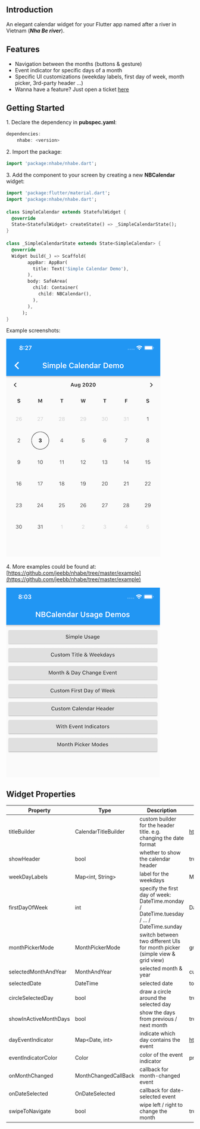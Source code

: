 ## Introduction

An elegant calendar widget for your Flutter app named after a river in Vietnam (_**Nha Be river**_).

## Features
- Navigation between the months (buttons & gesture)
- Event indicator for specific days of a month
- Specific UI customizations (weekday labels, first day of week, month picker, 3rd-party header ...)
- Wanna have a feature? Just open a ticket [here](https://github.com/jeebb/nhabe/issues)

## Getting Started
1\. Declare the dependency in **pubspec.yaml**:

```dart
dependencies: 
    nhabe: <version>
```

2\. Import the package:
```dart
import 'package:nhabe/nhabe.dart';
```

3\. Add the component to your screen by creating a new **NBCalendar** widget:
```dart
import 'package:flutter/material.dart';
import 'package:nhabe/nhabe.dart';

class SimpleCalendar extends StatefulWidget {
  @override
  State<StatefulWidget> createState() => _SimpleCalendarState();
}

class _SimpleCalendarState extends State<SimpleCalendar> {
  @override
  Widget build(_) => Scaffold(
        appBar: AppBar(
          title: Text('Simple Calendar Demo'),
        ),
        body: SafeArea(
          child: Container(
            child: NBCalendar(),
          ),
        ),
      );
}

```
Example screenshots:

![Example Image](https://github.com/jeebb/nhabe/raw/master/example/screenshots/simple_use_case.png)

4\. More examples could be found at: [https://github.com/jeebb/nhabe/tree/master/example](https://github.com/jeebb/nhabe/tree/master/example)

![Example App](https://github.com/jeebb/nhabe/raw/master/example/screenshots/example_app.png)

## Widget Properties
| Property | Type | Description | Default Value |
| --- | --- | --- | ---|
| titleBuilder | CalendarTitleBuilder | custom builder for the header title. e.g. changing the date format | https://github.com/jeebb/nhabe/blob/c465645cb2c8070c0402bb77b5ccf67ebe985a84/lib/src/nb_calendar.dart#L231 |
| showHeader | bool | whether to show the calendar header | true |
| weekDayLabels | Map<int, String> | label for the weekdays | M, T, W, T, F, S, S|
| firstDayOfWeek | int | specify the first day of week: DateTime.monday / DateTime.tuesday / ... / DateTime.sunday | DateTime.sunday |
| monthPickerMode | MonthPickerMode | switch between two different UIs for month picker (simple view & grid view) | grid view |
| selectedMonthAndYear | MonthAndYear | selected month & year | current month |
| selectedDate | DateTime | selected date | today |
| circleSelectedDay | bool | draw a circle around the selected day | true |
| showInActiveMonthDays | bool | show the days from previous / next month | true |
| dayEventIndicator | Map<Date, int> | indicate which day contains the event | https://github.com/jeebb/nhabe/blob/c465645cb2c8070c0402bb77b5ccf67ebe985a84/lib/src/nb_calendar.dart#L67 |
| eventIndicatorColor | Color | color of the event indicator | primary theme color |
| onMonthChanged | MonthChangedCallBack | callback for month-changed event | |
| onDateSelected | OnDateSelected | callback for date-selected event | |
| swipeToNavigate | bool | wipe left / right to change the month | true |


